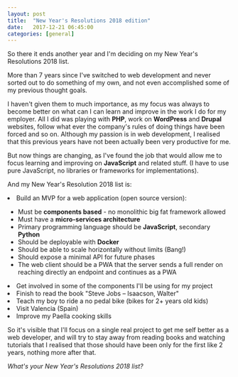 ```yaml
---
layout: post
title:  "New Year's Resolutions 2018 edition"
date:   2017-12-21 06:45:00
categories: [general]
---
```

So there it ends another year and I'm deciding on my New Year's Resolutions 2018 list.

More than 7 years since I've switched to web development and never sorted out to do something of my own, and not even accomplished some of my previous thought goals.

I haven't given them to much importance, as my focus was always to become better on what can I can learn and improve in the work I do for my employer. All I did was playing with <b>PHP</b>, work on <b>WordPress</b> and <b>Drupal</b> websites, follow what ever the company's rules of doing things have been forced and so on. Although my passion is in web development, I realised that this previous years have not been actually been very productive for me.

But now things are changing, as I've found the job that would allow me to focus learning and improving on <b>JavaScript</b> and related stuff. (I have to use pure JavaScript, no libraries or frameworks for implementations).

And my New Year's Resolution 2018 list is:

<li>Build an MVP for a web application (open source version):</li>
<ul>
<li>Must be <b>components based</b> - no monolithic big fat framework allowed</li>
<li>Must have a <b>micro-services architecture</b></li>
<li>Primary programming language should be <b>JavaScript</b>, secondary <b>Python</b></li>
<li>Should be deployable with <b>Docker</b></li>
<li>Should be able to scale horizontally without limits (Bang!)</li>
<li>Should expose a minimal API for future phases</li>
<li>The web client should be a PWA that the server sends a full render on reaching directly an endpoint and continues as a PWA</li>
</ul>
<li>Get involved in some of the components I'll be using for my project</li>
<li>Finish to read the book "Steve Jobs – Isaacson, Walter"</li>
<li>Teach my boy to ride a no pedal bike (bikes for 2+ years old kids)</li>
<li>Visit Valencia (Spain)</li>
<li>Improve my Paella cooking skills</li>
</ol>

So it's visible that I'll focus on a single real project to get me self better as a web developer, and will try to stay away from reading books and watching tutorials that I realised that those should have been only for the first like 2 years, nothing more after that.

<i>What's your New Year's Resolutions 2018 list?</i>
